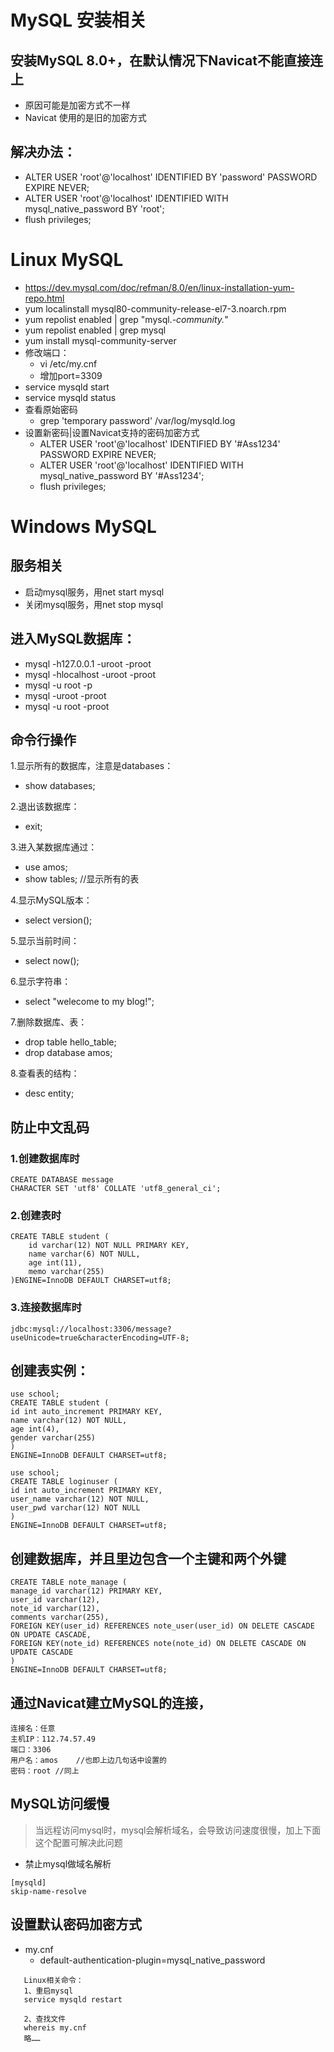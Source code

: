 # MySQL 安装相关
## 安装MySQL 8.0+，在默认情况下Navicat不能直接连上
 - 原因可能是加密方式不一样
 - Navicat 使用的是旧的加密方式

## 解决办法：
 - ALTER USER 'root'@'localhost' IDENTIFIED BY 'password' PASSWORD EXPIRE NEVER;
 - ALTER USER 'root'@'localhost' IDENTIFIED WITH mysql_native_password BY 'root';
 - flush privileges;

# Linux MySQL

- https://dev.mysql.com/doc/refman/8.0/en/linux-installation-yum-repo.html
- yum localinstall mysql80-community-release-el7-3.noarch.rpm
- yum repolist enabled | grep "mysql.*-community.*"
- yum repolist enabled | grep mysql
- yum install mysql-community-server
- 修改端口：
  - vi /etc/my.cnf
  - 增加port=3309
- service mysqld start
- service mysqld status
- 查看原始密码
  - grep 'temporary password' /var/log/mysqld.log
- 设置新密码|设置Navicat支持的密码加密方式
  - ALTER USER 'root'@'localhost' IDENTIFIED BY '#Ass1234' PASSWORD EXPIRE NEVER;
  - ALTER USER 'root'@'localhost' IDENTIFIED WITH mysql_native_password BY '#Ass1234';
  - flush privileges;

# Windows MySQL

## 服务相关
- 启动mysql服务，用net start mysql
- 关闭mysql服务，用net stop mysql

## 进入MySQL数据库：
- mysql -h127.0.0.1 -uroot -proot
- mysql -hlocalhost -uroot -proot
- mysql -u root -p
- mysql -uroot -proot
- mysql -u root -proot

## 命令行操作
1.显示所有的数据库，注意是databases：
- show databases;

2.退出该数据库：
- exit;

3.进入某数据库通过：
- use amos;
- show tables;	//显示所有的表

4.显示MySQL版本：
- select version();

5.显示当前时间：
- select now();

6.显示字符串：
- select "welecome to my blog!";

7.删除数据库、表：
- drop table hello_table;
- drop database amos;

8.查看表的结构：
- desc entity;

## 防止中文乱码

### 1.创建数据库时
    CREATE DATABASE message
    CHARACTER SET 'utf8' COLLATE 'utf8_general_ci';
    
### 2.创建表时
    CREATE TABLE student (
        id varchar(12) NOT NULL PRIMARY KEY,
        name varchar(6) NOT NULL,
        age int(11),
        memo varchar(255)
    )ENGINE=InnoDB DEFAULT CHARSET=utf8;
    
### 3.连接数据库时
    jdbc:mysql://localhost:3306/message?useUnicode=true&characterEncoding=UTF-8;

## 创建表实例：
    use school;
    CREATE TABLE student (
    id int auto_increment PRIMARY KEY,
    name varchar(12) NOT NULL,
    age int(4),
    gender varchar(255)
    )
    ENGINE=InnoDB DEFAULT CHARSET=utf8;
    
    use school;
    CREATE TABLE loginuser (
    id int auto_increment PRIMARY KEY,
    user_name varchar(12) NOT NULL,
    user_pwd varchar(12) NOT NULL
    )
    ENGINE=InnoDB DEFAULT CHARSET=utf8;

## 创建数据库，并且里边包含一个主键和两个外键

    CREATE TABLE note_manage (
    manage_id varchar(12) PRIMARY KEY,
    user_id varchar(12),
    note_id varchar(12),
    comments varchar(255),
    FOREIGN KEY(user_id) REFERENCES note_user(user_id) ON DELETE CASCADE ON UPDATE CASCADE,
    FOREIGN KEY(note_id) REFERENCES note(note_id) ON DELETE CASCADE ON UPDATE CASCADE
    )
    ENGINE=InnoDB DEFAULT CHARSET=utf8;

## 通过Navicat建立MySQL的连接，
    连接名：任意
    主机IP：112.74.57.49
    端口：3306
    用户名：amos	//也即上边几句话中设置的
    密码：root	//同上

## MySQL访问缓慢
> 当远程访问mysql时，mysql会解析域名，会导致访问速度很慢，加上下面这个配置可解决此问题

- 禁止mysql做域名解析
```
[mysqld]
skip-name-resolve
```

## 设置默认密码加密方式
- my.cnf
  - default-authentication-plugin=mysql_native_password

```
   Linux相关命令：
   1、重启mysql
   service mysqld restart
   
   2、查找文件
   whereis my.cnf
   略……
   ```